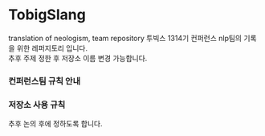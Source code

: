 # TobigSlang
translation of neologism, team repository
투빅스 1314기 컨퍼런스 nlp팀의 기록을 위한 레퍼지토리 입니다.  
추후 주제 정한 후 저장소 이름 변경 가능합니다.  

### 컨퍼런스팀 규칙 안내
  
### 저장소 사용 규칙

추후 논의 후에 정하도록 합니다.
